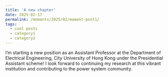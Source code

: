 ```yaml
---
title: 'A new chapter'
date: 2025-02-17
permalink: /moments/2025/02/moment-post1/
tags:
  - cool posts
  - category1
  - category2
---
```


I’m starting a new position as an Assistant Professor at the Department of Electrical Engineering, City University of Hong Kong under the Presidential Assistant scheme! I look forward to continuing my research at this vibrant institution and contributing to the power system community.
